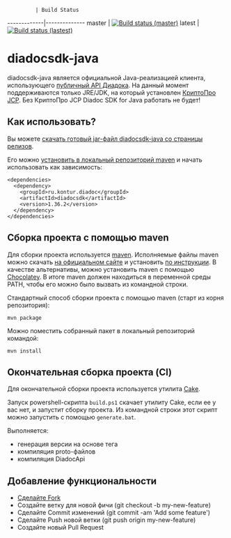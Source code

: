              | Build Status
-------------|--------------
master       | [![Build status (master)](https://ci.appveyor.com/api/projects/status/2m2fh6avlbaq6ydf/branch/master?svg=true)](https://ci.appveyor.com/project/diadoc-admin/diadocsdk-java/branch/master)
latest      | [![Build status (lastest)](https://ci.appveyor.com/api/projects/status/2m2fh6avlbaq6ydf?svg=true)](https://ci.appveyor.com/project/diadoc-admin/diadocsdk-java)


# diadocsdk-java

diadocsdk-java является официальной Java-реализацией клиента, использующего [публичный API Диадока](http://api-docs.diadoc.ru/).
На данный момент поддерживаются только JRE/JDK, на который установлен [КриптоПро JCP](https://www.cryptopro.ru/products/csp/jcp). Без КриптоПро JCP Diadoc SDK for Java работать не будет!


## Как использовать?

Вы можете [скачать готовый jar-файл diadocsdk-java со страницы релизов](https://github.com/diadoc/diadocsdk-java/releases).

Его можно [установить в локальный репозиторий maven](https://maven.apache.org/guides/mini/guide-3rd-party-jars-local.html) и начать использовать как зависимость:

    <dependencies>
      <dependency>
        <groupId>ru.kontur.diadoc</groupId>
        <artifactId>diadocsdk</artifactId>
        <version>1.36.2</version>
      </dependency>
    </dependencies>

## Сборка проекта с помощью maven

Для сборки проекта используется [maven](http://maven.apache.org/). Исполняемые файлы maven можно скачать [на официальном сайте](http://maven.apache.org/download.cgi) и установить [по инструкции](http://maven.apache.org/install.html). В качестве альтернативы, можно установить maven с помощью [Chocolatey](https://chocolatey.org/packages/maven). В итоге maven должен находиться в переменной среды PATH, чтобы его можно было вызвать из командной строки.

Стандартный способ сборки проекта с помощью maven (старт из корня репозитория):

```
mvn package
```

Можно поместить собранный пакет в локальный репозиторий командой:

```
mvn install
```

## Окончательная сборка проекта (CI)

Для окончательной сборки проекта используется утилита [Cake](http://cakebuild.net/).

Запуск powershell-скрипта `build.ps1` скачает утилиту Cake, если ее у вас нет, и запустит сборку проекта.
Из командной строки этот скрипт можно запустить с помощью `generate.bat`.

Выполняется:

- генерация версии на основе тега
- компиляция proto-файлов
- компиляция DiadocApi

## Добавление функциональности

- [Сделайте Fork](https://guides.github.com/activities/forking/)
- Создайте ветку для новой фичи (git checkout -b my-new-feature)
- Сделайте Commit изменений (git commit -am 'Add some feature')
- Сделайте Push новой ветки (git push origin my-new-feature)
- Создайте новый Pull Request
